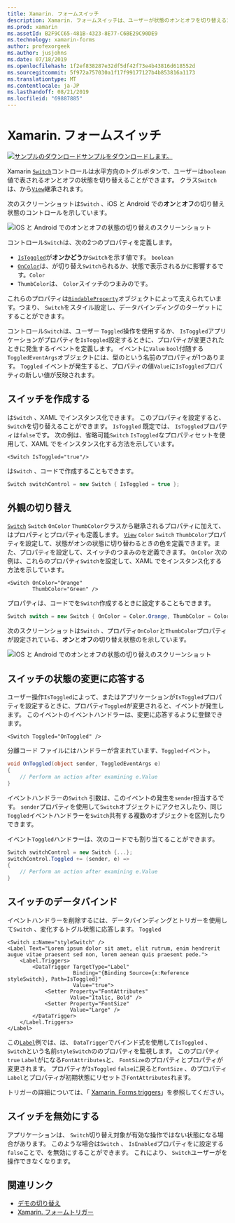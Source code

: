 ```yaml
---
title: Xamarin. フォームスイッチ
description: Xamarin. フォームスイッチは、ユーザーが状態のオンとオフを切り替えるために操作できるボタンの種類です。 この記事では、Switch クラスを使用して、切り替え UI 要素を表示する方法について説明します。
ms.prod: xamarin
ms.assetId: B2F9CC65-481B-4323-8E77-C6BE29C90DE9
ms.technology: xamarin-forms
author: profexorgeek
ms.author: jusjohns
ms.date: 07/18/2019
ms.openlocfilehash: 1f2ef838287e32df5df42f73e4b43816d618552d
ms.sourcegitcommit: 5f972a757030a1f17f99177127b4b853816a1173
ms.translationtype: MT
ms.contentlocale: ja-JP
ms.lasthandoff: 08/21/2019
ms.locfileid: "69887885"
---
```

# <a name="xamarinforms-switch"></a>Xamarin. フォームスイッチ

[![サンプルのダウンロード](~/media/shared/download.png)サンプルをダウンロードします。](https://docs.microsoft.com/samples/xamarin/xamarin-forms-samples/userinterface-switchdemos/)

Xamarin [`Switch`](xref:Xamarin.Forms.Switch)コントロールは水平方向のトグルボタンで、ユーザーは`boolean`値で表されるオンとオフの状態を切り替えることができます。 クラス`Switch`は、から[`View`](xref:Xamarin.Forms.View)継承されます。

次のスクリーンショットは`Switch` 、iOS と Android での**オン**と**オフ**の切り替え状態のコントロールを示しています。

![IOS と Android でのオンとオフの状態の切り替えのスクリーンショット](switch-images/switch-states-default.png "IOS と Android でのスイッチ")

コントロール`Switch`は、次の2つのプロパティを定義します。

* [`IsToggled`](xref:Xamarin.Forms.Switch.IsToggled)が**オンかどう**か`Switch`を示す値です。 `boolean`
* [`OnColor`](xref:Xamarin.Forms.Switch.OnColor)は、が切り替え`Switch`られるか、状態で表示されるかに影響するです。`Color`
* `ThumbColor`は、 `Color`スイッチのつまみのです。

これらのプロパティは[`BindableProperty`](xref:Xamarin.Forms.BindableProperty)オブジェクトによって支えられています。つまり、 `Switch`をスタイル設定し、データバインディングのターゲットにすることができます。

コントロール`Switch`は、ユーザー `Toggled`操作を使用するか、 `IsToggled`アプリケーションがプロパティを`IsToggled`設定するときに、プロパティが変更されたときに発生するイベントを定義します。 イベントに`Value` `bool`付随する`ToggledEventArgs`オブジェクトには、型のという名前のプロパティが1つあります。 `Toggled` イベントが発生すると、プロパティの値`Value`に`IsToggled`プロパティの新しい値が反映されます。

## <a name="create-a-switch"></a>スイッチを作成する

は`Switch` 、XAML でインスタンス化できます。 このプロパティを設定すると、 `Switch`を切り替えることができます。 `IsToggled` 既定では、 `IsToggled`プロパティは`false`です。 次の例は、省略可能`Switch` `IsToggled`なプロパティセットを使用して、XAML でをインスタンス化する方法を示しています。

```xaml
<Switch IsToggled="true"/>
```

は`Switch` 、コードで作成することもできます。

```csharp
Switch switchControl = new Switch { IsToggled = true };
```

## <a name="switch-appearance"></a>外観の切り替え

[`Switch`](xref:Xamarin.Forms.Switch) `Switch` `OnColor` `ThumbColor`クラスから継承されるプロパティに加えて、はプロパティとプロパティも定義します。 [`View`](xref:Xamarin.Forms.View) `Color` `Switch` `ThumbColor`プロパティを設定して、状態がオンの状態に切り替わるときの色を定義できます。また、プロパティを設定して、スイッチのつまみのを定義できます。 `OnColor` 次の例は、これらのプロパティ`Switch`を設定して、XAML でをインスタンス化する方法を示しています。

```xaml
<Switch OnColor="Orange"
        ThumbColor="Green" />
```

プロパティは、コードでを`Switch`作成するときに設定することもできます。

```csharp
Switch switch = new Switch { OnColor = Color.Orange, ThumbColor = Color.Green };
```

次のスクリーンショットは`Switch` 、プロパティ`OnColor`と`ThumbColor`プロパティが設定されている、**オン**と**オフ**の切り替え状態のを示しています。

![IOS と Android でのオンとオフの状態の切り替えのスクリーンショット](switch-images/switch-states-colors.png "IOS と Android でのスイッチ")

## <a name="respond-to-a-switch-state-change"></a>スイッチの状態の変更に応答する

ユーザー操作`IsToggled`によって、またはアプリケーションが`IsToggled`プロパティを設定するときに、プロパティ`Toggled`が変更されると、イベントが発生します。 このイベントのイベントハンドラーは、変更に応答するように登録できます。

```xaml
<Switch Toggled="OnToggled" />
```

分離コード ファイルにはハンドラーが含まれています、`Toggled`イベント。

```csharp
void OnToggled(object sender, ToggledEventArgs e)
{
    // Perform an action after examining e.Value
}
```

イベントハンドラーの`Switch` 引数は、このイベントの発生を`sender`担当するです。 `sender`プロパティを使用して`Switch`オブジェクトにアクセスしたり、同じ`Toggled`イベントハンドラーを`Switch`共有する複数のオブジェクトを区別したりできます。

イベント`Toggled`ハンドラーは、次のコードでも割り当てることができます。

```csharp
Switch switchControl = new Switch {...};
switchControl.Toggled += (sender, e) =>
{
    // Perform an action after examining e.Value
}
```

## <a name="data-bind-a-switch"></a>スイッチのデータバインド

イベントハンドラーを削除するには、データバインディングとトリガーを使用して`Switch` 、変化するトグル状態に応答します。 `Toggled`

```xaml
<Switch x:Name="styleSwitch" />
<Label Text="Lorem ipsum dolor sit amet, elit rutrum, enim hendrerit augue vitae praesent sed non, lorem aenean quis praesent pede.">
    <Label.Triggers>
        <DataTrigger TargetType="Label"
                     Binding="{Binding Source={x:Reference styleSwitch}, Path=IsToggled}"
                     Value="true">
            <Setter Property="FontAttributes"
                    Value="Italic, Bold" />
            <Setter Property="FontSize"
                    Value="Large" />
        </DataTrigger>
    </Label.Triggers>
</Label>
```

この[`Label`](xref:Xamarin.Forms.Label)例では、は、 `DataTrigger`でバインド式を使用して`IsToggled` 、 `Switch`という名前`styleSwitch`ののプロパティを監視します。 このプロパティ`true` `Label`がになる`FontAttributes`と、 `FontSize`のプロパティとプロパティが変更されます。 プロパティが`IsToggled` `false`に戻ると`FontSize` 、のプロパティ`Label`とプロパティが初期状態にリセットさ`FontAttributes`れます。

トリガーの詳細については、「 [Xamarin. Forms triggers](~/xamarin-forms/app-fundamentals/triggers.md)」を参照してください。

## <a name="disable-a-switch"></a>スイッチを無効にする

アプリケーションは、 `Switch`切り替え対象が有効な操作ではない状態になる場合があります。 このような場合は`Switch` 、 `IsEnabled`プロパティをに設定する`false`ことで、を無効にすることができます。 これにより、 `Switch`ユーザーがを操作できなくなります。

## <a name="related-links"></a>関連リンク

* [デモの切り替え](https://docs.microsoft.com/samples/xamarin/xamarin-forms-samples/userinterface-switchdemos/)
* [Xamarin. フォームトリガー](~/xamarin-forms/app-fundamentals/triggers.md)
